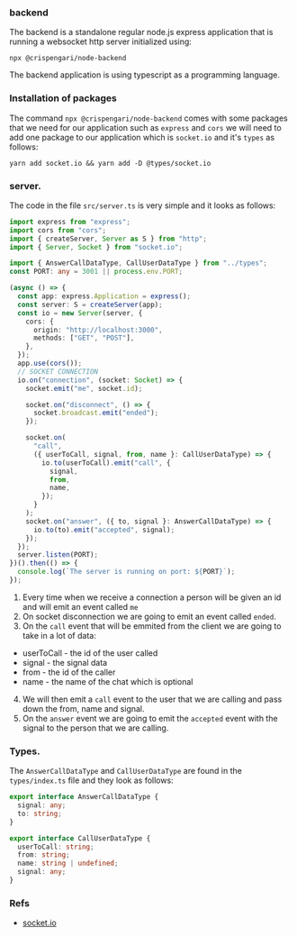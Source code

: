### backend

The backend is a standalone regular node.js express application that is running a websocket http server initialized using:

```shell
npx @crispengari/node-backend
```

The backend application is using typescript as a programming language.

### Installation of packages

The command `npx @crispengari/node-backend` comes with some packages that we need for our application such as `express` and `cors` we will need to add one package to our application which is `socket.io` and it's `types` as follows:

```shell
yarn add socket.io && yarn add -D @types/socket.io
```

### server.

The code in the file `src/server.ts` is very simple and it looks as follows:

```ts
import express from "express";
import cors from "cors";
import { createServer, Server as S } from "http";
import { Server, Socket } from "socket.io";

import { AnswerCallDataType, CallUserDataType } from "../types";
const PORT: any = 3001 || process.env.PORT;

(async () => {
  const app: express.Application = express();
  const server: S = createServer(app);
  const io = new Server(server, {
    cors: {
      origin: "http://localhost:3000",
      methods: ["GET", "POST"],
    },
  });
  app.use(cors());
  // SOCKET CONNECTION
  io.on("connection", (socket: Socket) => {
    socket.emit("me", socket.id);

    socket.on("disconnect", () => {
      socket.broadcast.emit("ended");
    });

    socket.on(
      "call",
      ({ userToCall, signal, from, name }: CallUserDataType) => {
        io.to(userToCall).emit("call", {
          signal,
          from,
          name,
        });
      }
    );
    socket.on("answer", ({ to, signal }: AnswerCallDataType) => {
      io.to(to).emit("accepted", signal);
    });
  });
  server.listen(PORT);
})().then(() => {
  console.log(`The server is running on port: ${PORT}`);
});
```

1. Every time when we receive a connection a person will be given an id and will emit an event called `me`
2. On socket disconnection we are going to emit an event called `ended`.
3. On the `call` event that will be emmited from the client we are going to take in a lot of data:

- userToCall - the id of the user called
- signal - the signal data
- from - the id of the caller
- name - the name of the chat which is optional

4. We will then emit a `call` event to the user that we are calling and pass down the from, name and signal.
5. On the `answer` event we are going to emit the `accepted` event with the signal to the person that we are calling.

### Types.

The `AnswerCallDataType` and `CallUserDataType` are found in the `types/index.ts` file and they look as follows:

```ts
export interface AnswerCallDataType {
  signal: any;
  to: string;
}

export interface CallUserDataType {
  userToCall: string;
  from: string;
  name: string | undefined;
  signal: any;
}
```

### Refs

- [socket.io](https://socket.io/)

